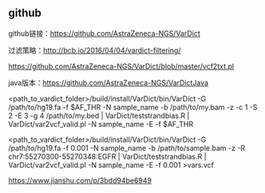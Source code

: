 ## github
github链接：https://github.com/AstraZeneca-NGS/VarDict

过滤策略：http://bcb.io/2016/04/04/vardict-filtering/

https://github.com/AstraZeneca-NGS/VarDict/blob/master/vcf2txt.pl

java版本：https://github.com/AstraZeneca-NGS/VarDictJava

<path_to_vardict_folder>/build/install/VarDict/bin/VarDict -G /path/to/hg19.fa -f $AF_THR -N sample_name -b /path/to/my.bam -z -c 1 -S 2 -E 3 -g 4 /path/to/my.bed | VarDict/teststrandbias.R | VarDict/var2vcf_valid.pl -N sample_name -E -f $AF_THR

<path_to_vardict_folder>/build/install/VarDict/bin/VarDict  -G /path/to/hg19.fa -f 0.001 -N sample_name -b /path/to/sample.bam  -z -R  chr7:55270300-55270348:EGFR | VarDict/teststrandbias.R | VarDict/var2vcf_valid.pl -N sample_name -E -f 0.001 >vars.vcf

https://www.jianshu.com/p/3bdd94be6949

